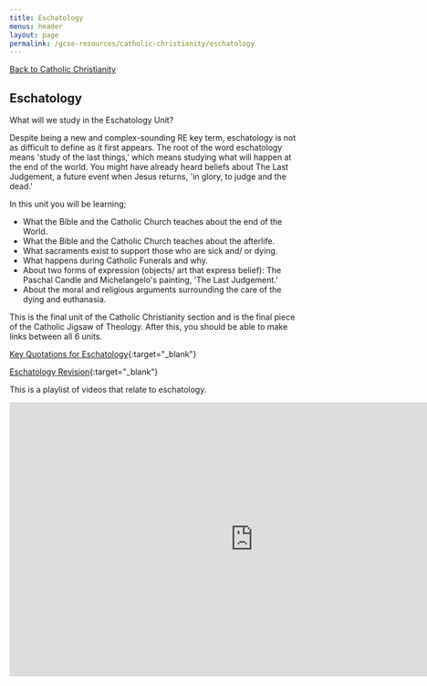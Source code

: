 ```yaml
---
title: Eschatology
menus: header
layout: page
permalink: /gcse-resources/catholic-christianity/eschatology
---
```

[Back to Catholic Christianity](/gcse-resources/catholic-christianity)

## Eschatology

What will we study in the Eschatology Unit?

Despite being a new and complex-sounding RE key term, eschatology is not as difficult to define as it first appears. The root of the word eschatology means 'study of the last things,' which means studying what will happen at the end of the world. You might have already heard beliefs about The Last Judgement, a future event when Jesus returns, 'in glory, to judge and the dead.'

In this unit you will be learning;

* What the Bible and the Catholic Church teaches about the end of the World.
* What the Bible and the Catholic Church teaches about the afterlife.
* What sacraments exist to support those who are sick and/ or dying.
* What happens during Catholic Funerals and why.
* About two forms of expression (objects/ art that express belief): The Paschal Candle and Michelangelo's painting, 'The Last Judgement.'
* About the moral and religious arguments surrounding the care of the dying and euthanasia.

This is the final unit of the Catholic Christianity section and is the final piece of the Catholic Jigsaw of Theology. After this, you should be able to make links between all 6 units.

[Key Quotations for Eschatology](https://drive.google.com/file/d/1uGGQfrgw5-u6JRLkhtY4PqfT6m3BCRnP/view?ts=5e7f6a2c){:target="_blank"}

[Eschatology Revision](https://drive.google.com/file/d/1U1OtieL1zXaqK3xm_ZEYQqWeKlZtAsyM/view?ts=5e7f69e9){:target="_blank"}

This is a playlist of videos that relate to eschatology.

<iframe width="854" height="480" src="https://www.youtube.com/embed/gzuUw_wTGdM" frameborder="0" allow="accelerometer; autoplay; encrypted-media; gyroscope; picture-in-picture" allowfullscreen></iframe>
